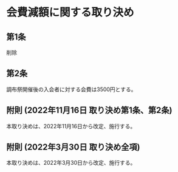 # 会費減額に関する取り決め

## 第1条

削除

## 第2条

調布祭開催後の入会者に対する会費は3500円とする。

## 附則 (2022年11月16日 取り決め第1条、第2条)

本取り決めは、2022年11月16日から改定、施行する。

## 附則 (2022年3月30日 取り決め全項)

本取り決めは、2022年3月30日から改定、施行する。
